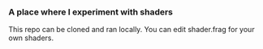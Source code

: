 ### A place where I experiment with shaders

This repo can be cloned and ran locally. You can edit shader.frag for your
own shaders.

